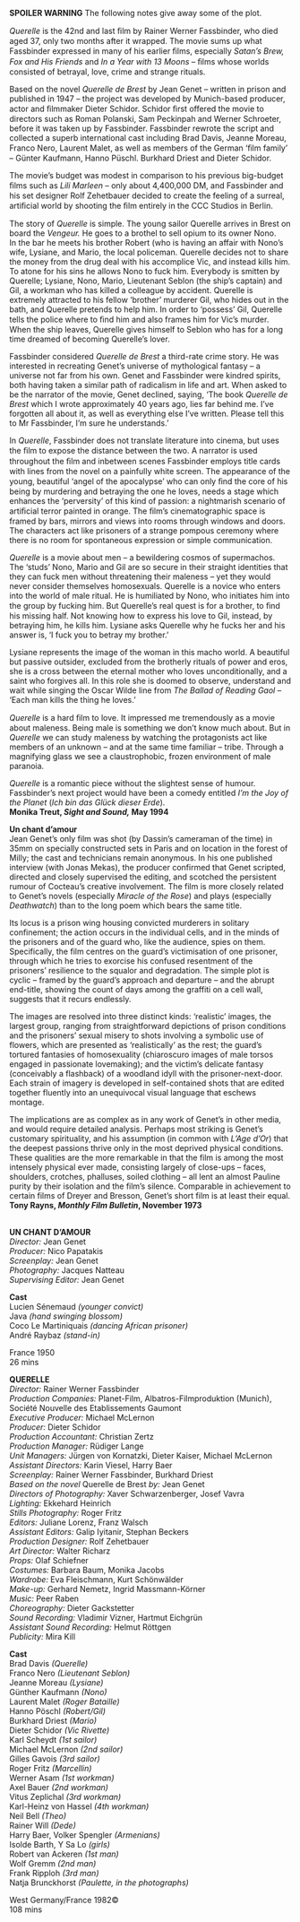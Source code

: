 

**SPOILER WARNING** The following notes give away some of the plot.

_Querelle_ is the 42nd and last ﬁlm by Rainer Werner Fassbinder, who died aged 37, only two months after it wrapped. The movie sums up what Fassbinder expressed in many of his earlier ﬁlms, especially _Satan’s Brew, Fox and His Friends_ and _In a Year with 13 Moons_ – ﬁlms whose worlds consisted of betrayal, love, crime and strange rituals.

Based on the novel _Querelle de Brest_ by Jean Genet – written in prison and published in 1947 – the project was developed by Munich-based producer, actor and ﬁlmmaker Dieter Schidor. Schidor ﬁrst offered the movie to directors such as Roman Polanski, Sam Peckinpah and Werner Schroeter, before it was taken up by Fassbinder. Fassbinder rewrote the script and collected a superb international cast including Brad Davis, Jeanne Moreau, Franco Nero, Laurent Malet, as well as members of the German ‘ﬁlm family’ – Günter Kaufmann, Hanno Püschl. Burkhard Driest and Dieter Schidor.

The movie’s budget was modest in comparison to his previous big-budget ﬁlms such as _Lili Marleen_ – only about 4,400,000 DM, and Fassbinder and his set designer Rolf Zehetbauer decided to create the feeling of a surreal, artiﬁcial world by shooting the ﬁlm entirely in the CCC Studios in Berlin.

The story of _Querelle_ is simple. The young sailor Querelle arrives in Brest on board the _Vengeur._ He goes to a brothel to sell opium to its owner Nono.  
In the bar he meets his brother Robert (who is having an affair with Nono’s wife, Lysiane, and Mario, the local policeman. Querelle decides not to share the money from the drug deal with his accomplice Vic, and instead kills him.  
To atone for his sins he allows Nono to fuck him. Everybody is smitten by Querelle; Lysiane, Nono, Mario, Lieutenant Seblon (the ship’s captain) and Gil, a workman who has killed a colleague by accident. Querelle is extremely attracted to his fellow ‘brother’ murderer Gil, who hides out in the bath, and Querelle pretends to help him. In order to ‘possess’ Gil, Querelle tells the police where to ﬁnd him and also frames him for Vic’s murder. When the ship leaves, Querelle gives himself to Seblon who has for a long time dreamed of becoming Querelle’s lover.

Fassbinder considered _Querelle de Brest_ a third-rate crime story. He was interested in recreating Genet’s universe of mythological fantasy – a universe not far from his own. Genet and Fassbinder were kindred spirits, both having taken a similar path of radicalism in life and art. When asked to be the narrator of the movie, Genet declined, saying, ‘The book _Querelle de Brest_ which I wrote approximately 40 years ago, lies far behind me. I’ve forgotten all about it, as well as everything else I’ve written. Please tell this to Mr Fassbinder, I’m sure he understands.’

In _Querelle_,  Fassbinder does not translate literature into cinema, but uses the ﬁlm to expose the distance between the two. A narrator is used throughout the ﬁlm and inbetween scenes Fassbinder employs title cards with lines from the novel on a painfully white screen. The appearance of the young, beautiful ‘angel of the apocalypse’ who can only ﬁnd the core of his being by murdering and betraying the one he loves, needs a stage which enhances the ‘perversity’ of this kind of passion: a nightmarish scenario of artiﬁcial terror painted in orange. The ﬁlm’s cinematographic space is framed by bars, mirrors and views into rooms through windows and doors. The characters act like prisoners of a strange pompous ceremony where there is no room for spontaneous expression or simple communication.

_Querelle_ is a movie about men – a bewildering cosmos of supermachos.  
The ‘studs’ Nono, Mario and Gil are so secure in their straight identities that they can fuck men without threatening their maleness – yet they would never consider themselves homosexuals. Querelle is a novice who enters into the world of male ritual. He is humiliated by Nono, who initiates him into the group by fucking him. But Querelle’s real quest is for a brother, to ﬁnd his missing half. Not knowing how to express his love to Gil, instead, by betraying him, he kills him. Lysiane asks Querelle why he fucks her and his answer is, ‘I fuck you to betray my brother.’

Lysiane represents the image of the woman in this macho world. A beautiful but passive outsider, excluded from the brotherly rituals of power and eros, she is a cross between the eternal mother who loves unconditionally, and a saint who forgives all. In this role she is doomed to observe, understand and wait while singing the Oscar Wilde line from _The Ballad of Reading Gaol_ – ‘Each man kills the thing he loves.’

_Querelle_ is a hard ﬁlm to love. It impressed me tremendously as a movie  
about maleness. Being male is something we don’t know much about. But in _Querelle_ we can study maleness by watching the protagonists act like members of an unknown – and at the same time familiar – tribe. Through a magnifying glass we see a claustrophobic, frozen environment of male paranoia.

_Querelle_ is a romantic piece without the slightest sense of humour. Fassbinder’s next project would have been a comedy entitled _I’m the Joy of the Planet_ (_Ich bin das Glück dieser Erde_).  
**Monika Treut, _Sight and Sound,_ May 1994**

**Un chant d’amour**  
Jean Genet’s only film was shot (by Dassin’s cameraman of the time) in 35mm on specially constructed sets in Paris and on location in the forest of Milly; the cast and technicians remain anonymous. In his one published interview (with Jonas Mekas), the producer confirmed that Genet scripted, directed and closely supervised the editing, and scotched the persistent rumour of Cocteau’s creative involvement. The film is more closely related to Genet’s novels (especially _Miracle of the Rose_) and plays (especially _Deathwatch_) than to the long poem which bears the same title.

Its locus is a prison wing housing convicted murderers in solitary confinement; the action occurs in the individual cells, and in the minds of the prisoners and of the guard who, like the audience, spies on them. Specifically, the film centres on the guard’s victimisation of one prisoner, through which he tries to exorcise his confused resentment of the prisoners’ resilience to the squalor and degradation. The simple plot is cyclic – framed by the guard’s approach and departure – and the abrupt end-title, showing the count of days among the graffiti on a cell wall, suggests that it recurs endlessly.

The images are resolved into three distinct kinds: ‘realistic’ images, the largest group, ranging from straightforward depictions of prison conditions and the prisoners’ sexual misery to shots involving a symbolic use of flowers, which are presented as ‘realistically’ as the rest; the guard’s tortured fantasies of homosexuality (chiaroscuro images of male torsos engaged in passionate lovemaking); and the victim’s delicate fantasy (conceivably a flashback) of a woodland idyll with the prisoner-next-door. Each strain of imagery is developed in self-contained shots that are edited together fluently into an unequivocal visual language that eschews montage.

The implications are as complex as in any work of Genet’s in other media, and would require detailed analysis. Perhaps most striking is Genet’s customary spirituality, and his assumption (in common with _L’Age d’Or_) that the deepest passions thrive only in the most deprived physical conditions. These qualities are the more remarkable in that the film is among the most intensely physical ever made, consisting largely of close-ups – faces, shoulders, crotches, phalluses, soiled clothing – all lent an almost Pauline purity by their isolation and the film’s silence. Comparable in achievement to certain films of Dreyer and Bresson, Genet’s short film is at least their equal.  
**Tony Rayns, _Monthly Film Bulletin_, November 1973**
<br><br>

**UN CHANT D’AMOUR**<br>
_Director:_ Jean Genet<br>
_Producer:_ Nico Papatakis<br>
_Screenplay:_ Jean Genet<br>
_Photography:_ Jacques Natteau<br>
_Supervising Editor:_ Jean Genet<br>

**Cast**<br>
Lucien Sénemaud _(younger convict)_<br>
Java _(hand swinging blossom)_<br>
Coco Le Martiniquais _(dancing African prisoner)_<br>
André Raybaz _(stand-in)_<br>

France 1950<br>
26 mins<br>

**QUERELLE**  
_Director:_ Rainer Werner Fassbinder  
_Production Companies:_ Planet-Film,  Albatros-Filmproduktion (Munich), Société Nouvelle des Etablissements Gaumont  
_Executive Producer:_ Michael McLernon  
_Producer:_ Dieter Schidor  
_Production Accountant:_ Christian Zertz  
_Production Manager:_ Rüdiger Lange  
_Unit Managers:_ Jürgen von Kornatzki,  Dieter Kaiser, Michael McLernon  
_Assistant Directors:_ Karin Viesel, Harry Baer  
_Screenplay:_ Rainer Werner Fassbinder,  Burkhard Driest  
_Based on the novel_ Querelle de Brest _by:_  Jean Genet  
_Directors of Photography:_  Xaver Schwarzenberger, Josef Vavra  
_Lighting:_ Ekkehard Heinrich  
_Stills Photography:_ Roger Fritz  
_Editors:_ Juliane Lorenz, Franz Walsch  
_Assistant Editors:_ Galip Iyitanir, Stephan Beckers  
_Production Designer:_ Rolf Zehetbauer  
_Art Director:_ Walter Richarz  
_Props:_ Olaf Schiefner  
_Costumes:_ Barbara Baum, Monika Jacobs  
_Wardrobe:_ Eva Fleischmann, Kurt Schönwälder  
_Make-up:_ Gerhard Nemetz,  Ingrid Massmann-Körner  
_Music:_ Peer Raben  
_Choreography:_ Dieter Gackstetter  
_Sound Recording:_ Vladimir Vizner,  Hartmut Eichgrün  
_Assistant Sound Recording:_ Helmut Röttgen  
_Publicity:_ Mira Kill

**Cast**  
Brad Davis _(Querelle)_  
Franco Nero _(Lieutenant Seblon)_  
Jeanne Moreau _(Lysiane)_  
Günther Kaufmann _(Nono)_  
Laurent Malet _(Roger Bataille)_  
Hanno Pöschl _(Robert/Gil)_  
Burkhard Driest _(Mario)_  
Dieter Schidor _(Vic Rivette)_  
Karl Scheydt _(1st sailor)_  
Michael McLernon _(2nd sailor)_  
Gilles Gavois _(3rd sailor)_  
Roger Fritz _(Marcellin)_  
Werner Asam _(1st workman)_  
Axel Bauer _(2nd workman)_  
Vitus Zeplichal _(3rd workman)_  
Karl-Heinz von Hassel _(4th workman)_  
Neil Bell _(Theo)_  
Rainer Will _(Dede)_  
Harry Baer, Volker Spengler _(Armenians)_  
Isolde Barth, Y Sa Lo _(girls)_  
Robert van Ackeren _(1st man)_  
Wolf Gremm _(2nd man)_  
Frank Ripploh _(3rd man)_  
Natja Brunckhorst _(Paulette, in the photographs)_

West Germany/France 1982©  
108 mins
<br><br>
<!--stackedit_data:
eyJoaXN0b3J5IjpbLTc1MDIzMTI2N119
-->